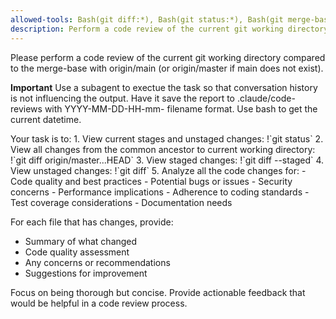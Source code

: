 ```yaml
---
allowed-tools: Bash(git diff:*), Bash(git status:*), Bash(git merge-base:*), Bash(mkdir:*), Bash(date:*), Bash(mkdir:*)
description: Perform a code review of the current git working directory
---
```


Please perform a code review of the current git working directory compared to the merge-base with origin/main (or origin/master if main does not exist).

**Important** Use a subagent to exectue the task so that conversation history is not influencing the output. Have it save the report to .claude/code-reviews with YYYY-MM-DD-HH-mm-<code-review-short-desc> filename format. Use bash to get the current datetime.

<subagent>
Your task is to:
1. View current stages and unstaged changes: !`git status`
2. View all changes from the common ancestor to current working directory: !`git diff origin/master...HEAD`
3. View staged changes: !`git diff --staged`
4. View unstaged changes: !`git diff`
5. Analyze all the code changes for:
- Code quality and best practices
- Potential bugs or issues
- Security concerns
- Performance implications
- Adherence to coding standards
- Test coverage considerations
- Documentation needs

For each file that has changes, provide:
- Summary of what changed
- Code quality assessment
- Any concerns or recommendations
- Suggestions for improvement

Focus on being thorough but concise. Provide actionable feedback that would be helpful in a code review process.
</subagent>
